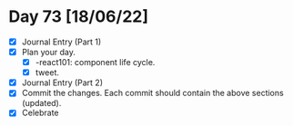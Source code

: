 # Day 73 [18/06/22]

- [x] Journal Entry (Part 1)
- [x] Plan your day.
  - [x] -react101: component life cycle.
  - [x] tweet.
- [x] Journal Entry (Part 2)
- [x] Commit the changes. Each commit should contain the above sections (updated).
- [x] Celebrate
<!-- [x] to tick -->
